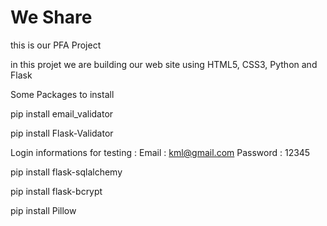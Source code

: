 # We Share
this is our PFA Project 

in this projet we are building our web site using HTML5, CSS3, Python and Flask 

Some Packages to install

pip install email_validator

pip install Flask-Validator

Login informations for testing :
    Email : kml@gmail.com
    Password : 12345
    
    
pip install flask-sqlalchemy

pip install flask-bcrypt

pip install Pillow